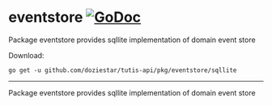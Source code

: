 # eventstore [![GoDoc](https://godoc.org/github.com/doziestar/tutis-api/pkg/eventstore/sqllite?status.svg)](https://godoc.org/github.com/doziestar/tutis-api/pkg/eventstore/sqllite)

Package eventstore provides sqllite implementation of domain event store

Download:

```shell
go get -u github.com/doziestar/tutis-api/pkg/eventstore/sqllite
```

---

Package eventstore provides sqllite implementation of domain event store

